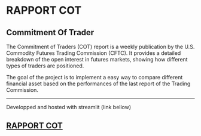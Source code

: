 # RAPPORT COT
## Commitment Of Trader
The Commitment of Traders (COT) report is a weekly publication by the U.S. Commodity Futures Trading Commission (CFTC). It provides a detailed breakdown of the open interest in futures markets, showing how different types of traders are positioned.

The goal of the project is to implement a easy way to compare different financial asset based on the performances of the last report of the Trading Commission.

----
Developped and hosted with streamlit (link bellow)
## [RAPPORT COT](https://rapport-cot.streamlit.app/)
